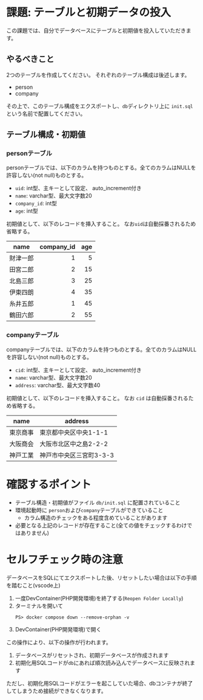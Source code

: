 # 課題: テーブルと初期データの投入

この課題では、自分でデータベースにテーブルと初期値を投入していただきます。

## やるべきこと

2つのテーブルを作成してください。
それぞれのテーブル構成は後述します。

* person
* company

その上で、このテーブル構成をエクスポートし、`db`ディレクトリ上に `init.sql` という名前で配置してください。

## テーブル構成・初期値

### personテーブル

personテーブルでは、以下のカラムを持つものとする。全てのカラムはNULLを許容しない(not null)ものとする。

* `uid`: int型、主キーとして設定、 auto_increment付き
* `name`: varchar型、最大文字数20
* `company_id`: int型
* `age`: int型

初期値として、以下のレコードを挿入すること。
なお`uid`は自動採番されるため省略する。

|  name |company_id|age|
|-------|---------:|--:|
|財津一郎|          1| 5|
|田宮二郎|          2|15|
|北島三郎|          3|25|
|伊東四朗|          4|35|
|糸井五郎|          1|45|
|鶴田六郎|          2|55|

### companyテーブル

companyテーブルでは、以下のカラムを持つものとする。全てのカラムはNULLを許容しない(not null)ものとする。

* `cid`: int型、主キーとして設定、 auto_increment付き
* `name`: varchar型、最大文字数20
* `address`: varchar型、最大文字数40

初期値として、以下のレコードを挿入すること。
なお `cid` は自動採番されるため省略する。

|  name |address          |
|-------|-----------------|
|東京商事|東京都中央区中央1-1-1|
|大阪商会|大阪市北区中之島2-2-2|
|神戸工業|神戸市中央区三宮町3-3-3|


# 確認するポイント

* テーブル構造・初期値がファイル `db/init.sql` に配置されていること
* 環境起動時に `person`および`company`テーブルができていること
  * カラム構造のチェックをある程度含めていることがあります
* 必要となる上記のレコードが存在すること(全ての値をチェックするわけではありません)

# セルフチェック時の注意

データベースをSQLにてエクスポートした後、リセットしたい場合は以下の手順を踏むこと(vscode上)

1. 一度DevContainer(PHP開発環境)を終了する(`Reopen Folder Locally`)
2. ターミナルを開いて
   ```
   PS> docker compose down --remove-orphan -v
   ```
3. DevContainer(PHP開発環境)で開く

この操作により、以下の操作が行われます。

1. データベースがリセットされ、初期データベースが作成されます
2. 初期化用SQLコードが`db`にあれば順次読み込んでデータベースに反映されます

ただし、初期化用SQLコードがエラーを起こしていた場合、dbコンテナが終了してしまうため接続ができなくなります。
